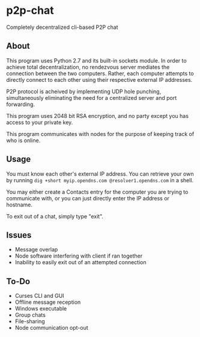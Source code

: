 # p2p-chat
Completely decentralized cli-based P2P chat

## About
This program uses Python 2.7 and its built-in sockets module. In order to achieve total decentralization, no rendezvous server mediates the connection between the two computers. Rather, each computer attempts to directly connect to each other using their respective external IP addresses.

P2P protocol is acheived by implementing UDP hole punching, simultaneously eliminating the need for a centralized server and port forwarding.

This program uses 2048 bit RSA encryption, and no party except you has access to your private key.

This program communicates with nodes for the purpose of keeping track of who is online.

## Usage
You must know each other's external IP address. You can retrieve your own by running `dig +short myip.opendns.com @resolver1.opendns.com` in a shell. 

You may either create a Contacts entry for the computer you are trying to communicate with, or you can just directly enter the IP address or hostname.

To exit out of a chat, simply type "exit". 

## Issues
* Message overlap
* Node software interfering with client if ran together
* Inability to easily exit out of an attempted connection

## To-Do
* Curses CLI and GUI
* Offline message reception
* Windows executable
* Group chats
* File-sharing
* Node communication opt-out
